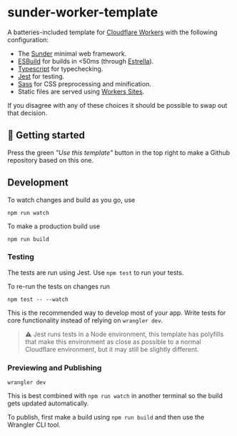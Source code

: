 # sunder-worker-template

A batteries-included template for [Cloudflare Workers](https://workers.cloudflare.com) with the following configuration:

* The [Sunder](https://sunderjs.com) minimal web framework.
* [ESBuild](https://esbuild.github.io/) for builds in <50ms (through [Estrella](https://github.com/rsms/estrella)).
* [Typescript](https://www.typescriptlang.org/) for typechecking.
* [Jest](https://jestjs.io/) for testing.
* [Sass](https://sass-lang.com/) for CSS preprocessing and minification.
* Static files are served using [Workers Sites](https://developers.cloudflare.com/workers/platform/sites).

If you disagree with any of these choices it should be possible to swap out that decision.

## 🚀 Getting started

Press the green *"Use this template"* button in the top right to make a Github repository based on this one.

## Development

To watch changes and build as you go, use 
```
npm run watch
```

To make a production build use
```
npm run build
```

### Testing

The tests are run using Jest. Use `npm test` to run your tests.

To re-run the tests on changes run
```
npm test -- --watch
```

This is the recommended way to develop most of your app. Write tests for core functionality instead of relying on `wrangler dev`.

> ⚠️ Jest runs tests in a Node environment, this template has polyfills that make this environment as close as possible to a normal Cloudflare environment, but it may still be slightly different.

### Previewing and Publishing
```
wrangler dev
```

This is best combined with `npm run watch` in another terminal so the build gets updated automatically.

To publish, first make a build using `npm run build` and then use the Wrangler CLI tool.
